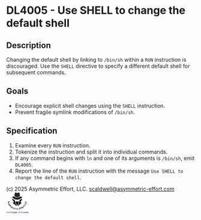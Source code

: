 # DL4005 - Use SHELL to change the default shell

## Description
Changing the default shell by linking to `/bin/sh` within a `RUN` instruction is discouraged. Use the `SHELL` directive to specify a different default shell for subsequent commands.

## Goals
- Encourage explicit shell changes using the `SHELL` instruction.
- Prevent fragile symlink modifications of `/bin/sh`.

## Specification
1. Examine every `RUN` instruction.
2. Tokenize the instruction and split it into individual commands.
3. If any command begins with `ln` and one of its arguments is `/bin/sh`, emit `DL4005`.
4. Report the line of the `RUN` instruction with the message `Use SHELL to change the default shell`.

(c) 2025 Asymmetric Effort, LLC. <scaldwell@asymmetric-effort.com>
[<img src="../img/asymmetric-effort.png" alt="Asymmetric Effort logo" width="60" height="60">](https://asymmetric-effort.com/)
